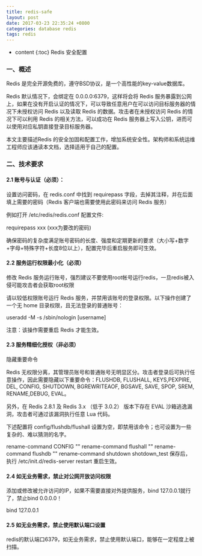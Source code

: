 ```yaml
---
title: redis-safe
layout: post
date: 2017-03-23 22:35:24 +0800
categories: database redis
tags: redis
---
```



* content
{:toc}
Redis 安全配置






### 一、概述
Redis 是完全开源免费的，遵守BSD协议，是一个高性能的key-value数据库。

Redis 默认情况下，会绑定在 0.0.0.0:6379，这样将会将 Redis 服务暴露到公网上，如果在没有开启认证的情况下，可以导致任意用户在可以访问目标服务器的情况下未授权访问 Redis 以及读取 Redis 的数据。攻击者在未授权访问 Redis 的情况下可以利用 Redis 的相关方法，可以成功在 Redis 服务器上写入公钥，进而可以使用对应私钥直接登录目标服务器。

本文主要描述Redis 的安全加固和配置工作，增加系统安全性。架构师和系统运维工程师应该通读本文档，选择适用于自己的配置。

### 二、技术要求
#### 2.1 账号与认证（必须）：

设置访问密码，在 redis.conf 中找到 requirepass 字段，去掉其注释，并在后面填上需要的密码（Redis 客户端也需要使用此密码来访问 Redis 服务）

例如打开 /etc/redis/redis.conf 配置文件:

requirepass xxx (xxx为要改的密码)

确保密码的复杂度满足账号密码的长度、强度和定期更新的要求（大小写+数字+字母+特殊字符+长度8位以上），配置完毕后重启服务即可生效。



#### 2.2 服务运行权限最小化（必须）

修改 Redis 服务运行账号，强烈建议不要使用root帐号运行redis，一旦redis被入侵可能攻击者会获取root权限

请以较低权限账号运行 Redis 服务，并禁用该账号的登录权限。以下操作创建了一个无 home 目录权限，且无法登录的普通账号：

useradd -M -s /sbin/nologin [username]

注意：该操作需要重启 Redis 才能生效。



#### 2.3 服务精细化授权（非必须）

隐藏重要命令

Redis 无权限分离，其管理员账号和普通账号无明显区分。攻击者登录后可执行任意操作，因此需要隐藏以下重要命令：FLUSHDB, FLUSHALL, KEYS,PEXPIRE, DEL, CONFIG, SHUTDOWN, BGREWRITEAOF, BGSAVE, SAVE, SPOP, SREM, RENAME,DEBUG, EVAL。

另外，在 Redis 2.8.1 及 Redis 3.x （低于 3.0.2） 版本下存在 EVAL 沙箱逃逸漏洞，攻击者可通过该漏洞执行任意 Lua 代码。

下述配置将 config/flushdb/flushall 设置为空，即禁用该命令；也可设置为一些复杂的、难以猜测的名字。

rename-command CONFIG ""
rename-command flushall ""
rename-command flushdb ""
rename-command shutdown shotdown_test
保存后，执行 /etc/init.d/redis-server restart 重启生效。



#### 2.4 如无业务需求，禁止对公网开放访问权限

添加或修改被允许访问的IP，如果不需要直接对外提供服务，bind 127.0.0.1就行了，禁止bind 0.0.0.0！

bind 127.0.0.1

#### 2.5 如无业务需求，禁止使用默认端口设置

 redis的默认端口6379，如无业务需求，禁止使用默认端口，能够在一定程度上被扫描。
